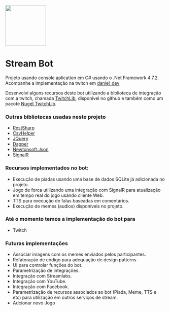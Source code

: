 

<img src="https://user-images.githubusercontent.com/4818374/97811667-ce608b00-1c5a-11eb-85da-9c24ad25c081.png" height="128" width="128" /> 

 # Stream Bot

Projeto usando console aplication em C# usando o .Net Framework 4.7.2. Acompanhe a implementação na twitch em [daniel_dev](https://www.twitch.tv/daniel_dev)

Desenvolvi alguns recursos deste bot utilizando a biblioteca de integração com a twitch, chamada [TwitchLib](https://github.com/TwitchLib/TwitchLib), disponível no github e também como um pacote [Nuget TwitchLib](https://www.nuget.org/packages/TwitchLib).

### Outras bibliotecas usadas neste projeto
- [RestSharp](https://github.com/restsharp/RestSharp)
- [CsvHelper](https://github.com/JoshClose/CsvHelper)
- [JQuery](https://jquery.com/)
- [Dapper](https://github.com/StackExchange/Dapper)
- [Newtonsoft.Json](https://www.nuget.org/packages/Newtonsoft.Json/)
- [SignalR](https://github.com/SignalR/SignalR)

### Recursos implementados no bot:
- Execução de piadas usando uma base de dados SQLite já adicionada no projeto.
- Jogo de forca utilizando uma integração com SignalR para atualização em tempo real do jogo usando cliente Web.
- TTS para execução de falas baseadas em comentários.
- Execução de memes (audios) disponíveis no projeto.


### Até o momento temos a implementação do bot para
- Twitch

### Futuras implementações
- Associar imagens com os memes enviados pelos participantes.
- Refatoração de código para adequação de design patterns
- UI para controlar funções do bot.
- Parametrização de integrações.
- Integração com Streamlabs.
- Integração com YouTube.
- Integração com Facebook.
- Parametrização de recursos associados ao bot (Piada, Meme, TTS e etc) para utilização em outros serviços de stream.
- Adcionar novo Jogo
